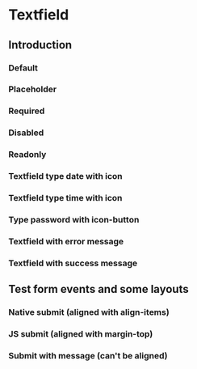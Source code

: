 # Textfield

## Introduction

### Default
<Playground>
  <template>
    <p-textfield-wrapper label="some label">
      <input type="text" name="some-name" placeholder="Some placeholder"/>
    </p-textfield-wrapper> 
    <p-textfield-wrapper state="error" label="some label" message-success="Some success message" message-error="Some error message">
      <input type="text" name="some-name" placeholder="Some placeholder"/>
    </p-textfield-wrapper>
    <p-textfield-wrapper state="success">
      <span slot="label"><strong>S</strong>ome <a href="#">Label</a><b>!</b></span>
      <input type="text" name="some-name" placeholder="Some placeholder"/>
      <span slot="message-success"><strong>S</strong>ome <a href="#">Success</a><b>!</b></span>
      <span slot="message-error"><strong>S</strong>ome <a href="#">Error</a><b>!</b></span>
    </p-textfield-wrapper>
  </template>
</Playground>

### Placeholder
<Playground>    
  <template>
    <p-textfield-wrapper label="Some label">
      <input type="text" name="some-name" placeholder="Some placeholder text"/>
    </p-textfield-wrapper>
  </template>
</Playground>


### Required
<Playground>
  <template>
    <p-textfield-wrapper label="Some label">
      <input type="text" name="some-name" required="true"/>
    </p-textfield-wrapper>
  </template>
</Playground>


### Disabled
<Playground>
  <template>
    <p-textfield-wrapper label="Some label">
      <input type="text" name="some-name" disabled="disabled" />
    </p-textfield-wrapper>
  </template>
</Playground>


### Readonly
<Playground>
  <template>
    <p-textfield-wrapper label="Some label">
      <input type="text" name="some-name" value="Some value" readonly="readonly" />
    </p-textfield-wrapper>
  </template>
</Playground>


### Textfield type date with icon
<Playground>
  <template>
    <p-textfield-wrapper label="Some label">
      <input type="date" name="some-name"/>
    </p-textfield-wrapper>
  </template>
</Playground>

### Textfield type time with icon
<Playground>
  <template>
  <form novalidate>
    <p-textfield-wrapper label="Some label">
      <input type="time" name="some-name"/>
    </p-textfield-wrapper>
   </form>
  </template>
</Playground>


### Type password with icon-button
<Playground>
  <template>
    <p-textfield-wrapper label="Some label">
      <input type="password" name="some-name"/>
    </p-textfield-wrapper>
  </template>
</Playground>


### Textfield with error message
<Playground>
  <template>
    <p-textfield-wrapper label="Some label" state="error" message="Your phone number is not valid.">
      <input type="number" name="some-name" aria-invalid="true" value="01722345678" />
    </p-textfield-wrapper>
  </template>
</Playground>


### Textfield with success message
<Playground>
  <template>
    <p-textfield-wrapper label="Some label" state="success" message="Your phone number is valid.">
      <input type="number" name="some-name" value="01722345678" />
    </p-textfield-wrapper>
  </template>
</Playground>


## Test form events and some layouts

### Native submit (aligned with align-items)
<Playground>
  <template>
    <form novalidate onsubmit="alert('Form submitted')">
    <p-flex align-items="flex-end">
        <p-textfield-wrapper label="Some label">
          <input type="text" name="some-name"/>
        </p-textfield-wrapper>
        <p-button type="submit">Form submit</p-button>
      </p-flex>
     </form>
  </template>
</Playground>

### JS submit (aligned with margin-top)
<Playground>
  <template>
    <form id="form2" novalidate onsubmit="alert('Form submitted')">
     <p-flex>
       <p-textfield-wrapper label="Some label">
        <input type="text" name="some-name"/>
       </p-textfield-wrapper>
       <p-button type="submit" onClick="formSubmit();" style="margin-top: 24px">Form submit</p-button>
      </p-flex>
     </form>
  </template>
</Playground>

### Submit with message (can't be aligned)
<Playground>
  <template>
    <form id="form3" novalidate onsubmit="alert('Form submitted')">
      <p-flex align-items="flex-end">
        <p-textfield-wrapper label="Some very long label which will hopefully break" state="error" message="Fill in the required field" style="width:200px;">
          <input type="text" name="some-name"/>
        </p-textfield-wrapper>
        <p-button type="submit">Form submit</p-button>
      </p-flex>
     </form>
  </template>
</Playground>

<script>
  const formSubmit = function() {
    document.getElementById('form2').submit();
  };
</script>